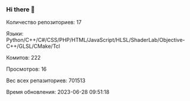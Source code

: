 ### Hi there 👋
Количество репозиториев: 17

Языки: Python/C++/C#/CSS/PHP/HTML/JavaScript/HLSL/ShaderLab/Objective-C++/GLSL/CMake/Tcl

Комитов: 222

Просмотров: 16

Вес всех репазиториев: 701513

Время обновления: 2023-06-28 09:51:18

<!--
https://github.com/rzashakeri/beautify-github-profile
-->
